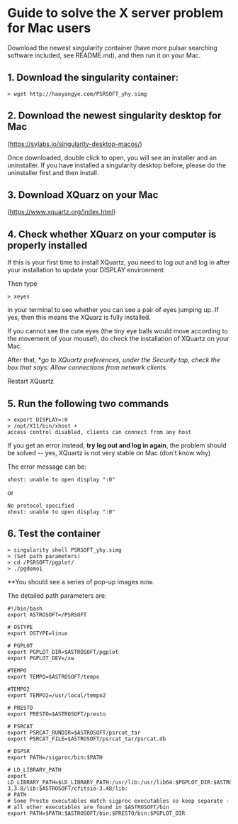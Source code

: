 # Guide to solve the X server problem for Mac users


Download the newest singularity container (have more pulsar searching software included, see README.md), and then run it on your Mac.

## 1. Download the singularity container:

```
> wget http://haoyangye.com/PSRSOFT_yhy.simg
```

## 2. Download the newest singularity desktop for Mac

(https://sylabs.io/singularity-desktop-macos/)

Once downloaded, double click to open, you will see an installer and an uninstaller. If you have installed a singularity desktop before, please do the uninstaller first and then install.

## 3. Download XQuarz on your Mac

(https://www.xquartz.org/index.html)


## 4. Check whether XQuarz on your computer is properly installed

If this is your first time to install XQuartz, you need to log out and log in after your installation to update your DISPLAY environment.

Then type

```
> xeyes
```
in your terminal to see whether you can see a pair of eyes jumping up. If yes, then this means the XQuarz is fully installed.

If you cannot see the cute eyes (the tiny eye balls would move according to the movement of your mouse!), do check the installation of XQuartz on your Mac.

After that, **go to XQuartz preferences, under the Security tap, check the box that says: *Allow connections from network clients**

Restart XQuartz

## 5. Run the following two commands

```
> export DISPLAY=:0
> /opt/X11/bin/xhost +
access control disabled, clients can connect from any host
```
If you get an error instead, **try log out and log in again**, the problem should be solved -- yes, XQuartz is not very stable on Mac (don't know why)

The error message can be: 

```
xhost: unable to open display ":0"
```

or

```
No protocol specified
xhost: unable to open display ":0"
```

## 6. Test the container

```
> singularity shell PSRSOFT_yhy.simg
> (Set path parameters)
> cd /PSRSOFT/pgplot/
> ./pgdemo1
```

**You should see a series of pop-up images now.

The detailed path parameters are:

```
#!/bin/bash
export ASTROSOFT=/PSRSOFT

# OSTYPE
export OSTYPE=linux

# PGPLOT
export PGPLOT_DIR=$ASTROSOFT/pgplot
export PGPLOT_DEV=/xw

#TEMPO
export TEMPO=$ASTROSOFT/tempo

#TEMPO2
export TEMPO2=/usr/local/tempo2

# PRESTO
export PRESTO=$ASTROSOFT/presto

# PSRCAT
export PSRCAT_RUNDIR=$ASTROSOFT/psrcat_tar
export PSRCAT_FILE=$ASTROSOFT/psrcat_tar/psrcat.db

# DSPSR
export PATH=/sigproc/bin:$PATH

# LD_LIBRARY_PATH
export LD_LIBRARY_PATH=$LD_LIBRARY_PATH:/usr/lib:/usr/lib64:$PGPLOT_DIR:$ASTROSOFT/lib:$PRESTO/lib:$ASTROSOFT/fftw-3.3.8/lib:$ASTROSOFT/cfitsio-3.48/lib:
# PATH
# Some Presto executables match sigproc executables so keep separate -
# all other executables are found in $ASTROSOFT/bin
export PATH=$PATH:$ASTROSOFT/bin:$PRESTO/bin:$PGPLOT_DIR
```

